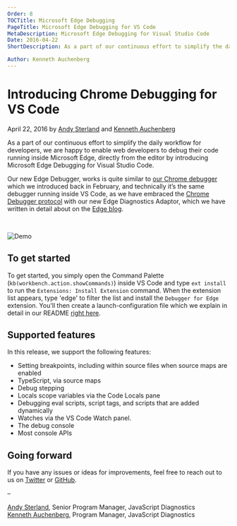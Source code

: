 ```yaml
---
Order: 8
TOCTitle: Microsoft Edge Debugging
PageTitle: Microsoft Edge Debugging for VS Code
MetaDescription: Microsoft Edge Debugging for Visual Studio Code
Date: 2016-04-22
ShortDescription: As a part of our continuous effort to simplify the daily workflow for developers, we are happy to enable web developers to debug their code running inside Microsoft Edge, directly from the editor by introducing Microsoft Edge Debugging for Visual Studio Code.

Author: Kenneth Auchenberg
---
```


# Introducing Chrome Debugging for VS Code

April 22, 2016 by [Andy Sterland](https://twitter.com/AndySterland) and [Kenneth Auchenberg](https://twitter.com/auchenberg)

As a part of our continuous effort to simplify the daily workflow for developers, we are happy to enable web developers to debug their code running inside Microsoft Edge, directly from the editor by introducing Microsoft Edge Debugging for Visual Studio Code.

Our new Edge Debugger, works is quite similar to [our Chrome debugger](https://code.visualstudio.com/blogs/2016/02/23/introducing-chrome-debugger-for-vs-code) which we introduced back in February, and technically it’s the same debugger running inside VS Code, as we have embraced the [Chrome Debugger protocol](https://developer.chrome.com/devtools/docs/debugger-protocol) with our new Edge Diagnostics Adaptor, which we have written in detail about on the [Edge blog]().

<br />

![Demo](2016_04_22_edge-debugger-demo.gif)

## To get started

To get started, you simply open the Command Palette (`kb(workbench.action.showCommands)`) inside VS Code and type `ext install` to run the `Extensions: Install Extension` command.  When the extension list appears, type 'edge' to filter the list and install the `Debugger for Edge` extension.  You'll then create a launch-configuration file which we explain in detail in our README [right here](https://github.com/Microsoft/vscode-edge-debug).

## Supported features

In this release, we support the following features:

- Setting breakpoints, including within source files when source maps are enabled
- TypeScript, via source maps
- Debug stepping
- Locals scope variables via the Code Locals pane
- Debugging eval scripts, script tags, and scripts that are added dynamically
- Watches via the VS Code Watch panel.
- The debug console
- Most console APIs

## Going forward

If you have any issues or ideas for improvements, feel free to reach out to us on [Twitter](https://twitter.com/code) or [GitHub](https://github.com/Microsoft/vscode-edge-debug/).

–

[Andy Sterland](https://twitter.com/AndySterland), Senior Program Manager, JavaScript Diagnostics <br/>
[Kenneth Auchenberg](https://twitter.com/auchenberg), Program Manager, JavaScript Diagnostics
